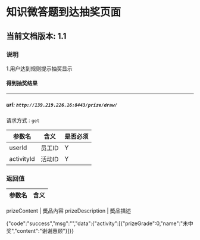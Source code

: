# 知识微答题到达抽奖页面

## 当前文档版本: 1.1

### 说明
1.用户达到规则提示抽奖显示


#### 得到抽奖结果
--------------------------------
##### url: `http://139.219.226.16:8443/prize/draw/`
请求方式 : `get`

参数名    | 含义    | 是否必须
-------|--------|-----
userId      |员工ID | Y
activityId  |活动ID | Y
###  返回值

参数名  | 含义
-------------|-------------

prizeContent | 奬品內容
prizeDescription | 奬品描述

{"code":"success","msg":"","data":{"activity":[{"prizeGrade":0,"name":"未中奖","content":"谢谢惠顾"}]}}
